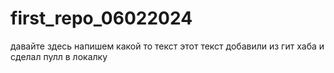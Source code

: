 ﻿# first_repo_06022024
давайте здесь напишем какой то текст
этот текст добавили из гит хаба и сделал пулл в локалку
